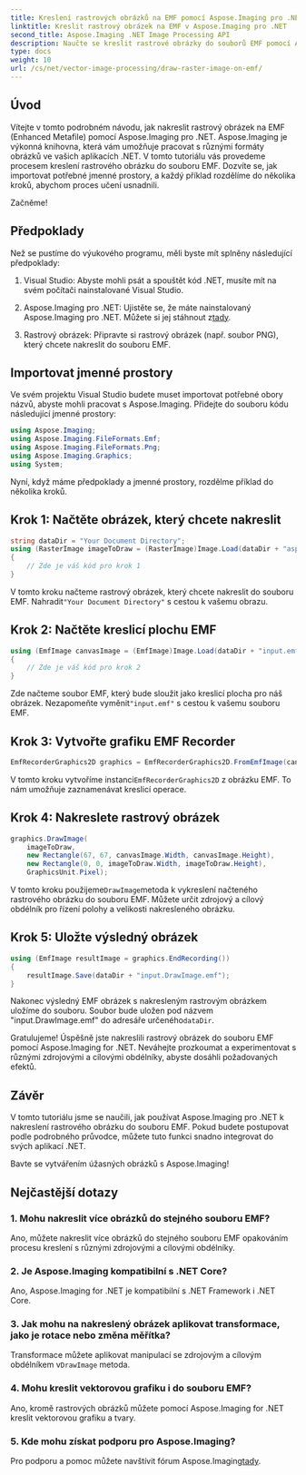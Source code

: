 ```yaml
---
title: Kreslení rastrových obrázků na EMF pomocí Aspose.Imaging pro .NET
linktitle: Kreslit rastrový obrázek na EMF v Aspose.Imaging pro .NET
second_title: Aspose.Imaging .NET Image Processing API
description: Naučte se kreslit rastrové obrázky do souborů EMF pomocí Aspose.Imaging for .NET. Vytvářejte úžasné vizuály bez námahy.
type: docs
weight: 10
url: /cs/net/vector-image-processing/draw-raster-image-on-emf/
---
```


## Úvod

Vítejte v tomto podrobném návodu, jak nakreslit rastrový obrázek na EMF (Enhanced Metafile) pomocí Aspose.Imaging pro .NET. Aspose.Imaging je výkonná knihovna, která vám umožňuje pracovat s různými formáty obrázků ve vašich aplikacích .NET. V tomto tutoriálu vás provedeme procesem kreslení rastrového obrázku do souboru EMF. Dozvíte se, jak importovat potřebné jmenné prostory, a každý příklad rozdělíme do několika kroků, abychom proces učení usnadnili.

Začněme!

## Předpoklady

Než se pustíme do výukového programu, měli byste mít splněny následující předpoklady:

1. Visual Studio: Abyste mohli psát a spouštět kód .NET, musíte mít na svém počítači nainstalované Visual Studio.

2.  Aspose.Imaging pro .NET: Ujistěte se, že máte nainstalovaný Aspose.Imaging pro .NET. Můžete si jej stáhnout z[tady](https://releases.aspose.com/imaging/net/).

3. Rastrový obrázek: Připravte si rastrový obrázek (např. soubor PNG), který chcete nakreslit do souboru EMF.

## Importovat jmenné prostory

Ve svém projektu Visual Studio budete muset importovat potřebné obory názvů, abyste mohli pracovat s Aspose.Imaging. Přidejte do souboru kódu následující jmenné prostory:

```csharp
using Aspose.Imaging;
using Aspose.Imaging.FileFormats.Emf;
using Aspose.Imaging.FileFormats.Png;
using Aspose.Imaging.Graphics;
using System;
```

Nyní, když máme předpoklady a jmenné prostory, rozdělme příklad do několika kroků.

## Krok 1: Načtěte obrázek, který chcete nakreslit

```csharp
string dataDir = "Your Document Directory";
using (RasterImage imageToDraw = (RasterImage)Image.Load(dataDir + "asposenet_220_src01.png"))
{
    // Zde je váš kód pro krok 1
}
```

 V tomto kroku načteme rastrový obrázek, který chcete nakreslit do souboru EMF. Nahradit`"Your Document Directory"` s cestou k vašemu obrazu.

## Krok 2: Načtěte kreslicí plochu EMF

```csharp
using (EmfImage canvasImage = (EmfImage)Image.Load(dataDir + "input.emf"))
{
    // Zde je váš kód pro krok 2
}
```

 Zde načteme soubor EMF, který bude sloužit jako kreslicí plocha pro náš obrázek. Nezapomeňte vyměnit`"input.emf"` s cestou k vašemu souboru EMF.

## Krok 3: Vytvořte grafiku EMF Recorder

```csharp
EmfRecorderGraphics2D graphics = EmfRecorderGraphics2D.FromEmfImage(canvasImage);
```

 V tomto kroku vytvoříme instanci`EmfRecorderGraphics2D` z obrázku EMF. To nám umožňuje zaznamenávat kreslicí operace.

## Krok 4: Nakreslete rastrový obrázek

```csharp
graphics.DrawImage(
    imageToDraw,
    new Rectangle(67, 67, canvasImage.Width, canvasImage.Height),
    new Rectangle(0, 0, imageToDraw.Width, imageToDraw.Height),
    GraphicsUnit.Pixel);
```

 V tomto kroku použijeme`DrawImage`metoda k vykreslení načteného rastrového obrázku do souboru EMF. Můžete určit zdrojový a cílový obdélník pro řízení polohy a velikosti nakresleného obrázku.

## Krok 5: Uložte výsledný obrázek

```csharp
using (EmfImage resultImage = graphics.EndRecording())
{
    resultImage.Save(dataDir + "input.DrawImage.emf");
}
```

 Nakonec výsledný EMF obrázek s nakresleným rastrovým obrázkem uložíme do souboru. Soubor bude uložen pod názvem "input.DrawImage.emf" do adresáře určeného`dataDir`.

Gratulujeme! Úspěšně jste nakreslili rastrový obrázek do souboru EMF pomocí Aspose.Imaging for .NET. Neváhejte prozkoumat a experimentovat s různými zdrojovými a cílovými obdélníky, abyste dosáhli požadovaných efektů.

## Závěr

V tomto tutoriálu jsme se naučili, jak používat Aspose.Imaging pro .NET k nakreslení rastrového obrázku do souboru EMF. Pokud budete postupovat podle podrobného průvodce, můžete tuto funkci snadno integrovat do svých aplikací .NET.

Bavte se vytvářením úžasných obrázků s Aspose.Imaging!

## Nejčastější dotazy

### 1. Mohu nakreslit více obrázků do stejného souboru EMF?

Ano, můžete nakreslit více obrázků do stejného souboru EMF opakováním procesu kreslení s různými zdrojovými a cílovými obdélníky.

### 2. Je Aspose.Imaging kompatibilní s .NET Core?

Ano, Aspose.Imaging for .NET je kompatibilní s .NET Framework i .NET Core.

### 3. Jak mohu na nakreslený obrázek aplikovat transformace, jako je rotace nebo změna měřítka?

 Transformace můžete aplikovat manipulací se zdrojovým a cílovým obdélníkem v`DrawImage` metoda.

### 4. Mohu kreslit vektorovou grafiku i do souboru EMF?

Ano, kromě rastrových obrázků můžete pomocí Aspose.Imaging for .NET kreslit vektorovou grafiku a tvary.

### 5. Kde mohu získat podporu pro Aspose.Imaging?

 Pro podporu a pomoc můžete navštívit fórum Aspose.Imaging[tady](https://forum.aspose.com/).
